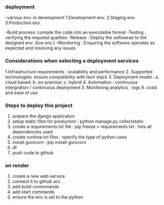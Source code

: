 ### deployment
-various env. in development
1.Development env.
2.Staging env.
3.Production env.

-Build process: compile the code into an executeble format
-Testing : verifying the required qualities
-Release : Deploy the softwarae to the designed env. (live env.)
-Monitoring : Enquiring the software operates as expected and resolving any issues

### Considerations when selecting a deployment services
1.Infrastructure requirements : scalability and performance
2. Supported technologies: ensure compatibility with tech stack
3. Deployment model : a. cloud based: b. on-premise: c. hybrid
4. Automation : continuous intergration / continuous deployment
5. Monitoring analytics : logs
6. costs and ease of use



### Steps to deploy this project
1. prepare the django application
2. setup static files for production : python manage.py collectstatic
3. create a requirements.txt file : pip freeze > requirements.txt : lists all dependencies used
4. create runtime.txt files : specify the type of python uses
5. install gunicorn : pip install gunicorn 
6. df
7. push code to github



### on render 
1. create a new web service
2. connect it to github acc
3. add build commmands
4. add start commands
5. ensure the env is set to the python